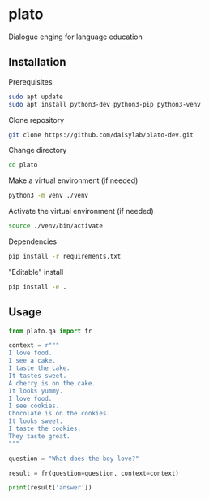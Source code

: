 # plato

Dialogue enging for language education

## Installation

Prerequisites

```bash
sudo apt update
sudo apt install python3-dev python3-pip python3-venv
```



Clone repository

```bash
git clone https://github.com/daisylab/plato-dev.git
```

Change directory

```bash
cd plato
```

Make a virtual environment (if needed)

```bash
python3 -m venv ./venv
```

Activate the virtual environment (if needed)

```bash
source ./venv/bin/activate
```

Dependencies

```bash
pip install -r requirements.txt
```

"Editable" install


```bash
pip install -e .
```

## Usage

```python
from plato.qa import fr

context = r"""
I love food.
I see a cake.
I taste the cake.
It tastes sweet.
A cherry is on the cake.
It looks yummy.
I love food.
I see cookies.
Chocolate is on the cookies.
It looks sweet.
I taste the cookies.
They taste great.
"""

question = "What does the boy love?"

result = fr(question=question, context=context)

print(result['answer'])

```
